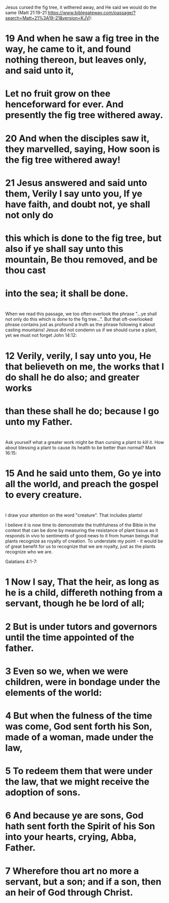 Jesus cursed the fig tree, it withered away, and He said we would do the same
(Matt 21:19-21 https://www.biblegateway.com/passage/?search=Matt+21%3A19-21&version=KJV):

# 19 And when he saw a fig tree in the way, he came to it, and found nothing thereon, but leaves only, and said unto it, 
#     Let no fruit grow on thee henceforward for ever. And presently the fig tree withered away.
# 20 And when the disciples saw it, they marvelled, saying, How soon is the fig tree withered away!
# 21 Jesus answered and said unto them, Verily I say unto you, If ye have faith, and doubt not, ye shall not only do          
#     this which is done to the fig tree, but also if ye shall say unto this mountain, Be thou removed, and be thou cast  
#     into the sea; it shall be done.
#      
When we read this passage, we too often overlook the phrase "...ye shall not only do this  which is done to the fig 
tree...".  But that oft-overlooked phrase contains just as profound a truth as the phrase following it about casting 
mountains!  Jesus did not condemn us if we should curse a plant, yet we must not forget John 14:12:

# 12 Verily, verily, I say unto you, He that believeth on me, the works that I do shall he do also; and greater works 
# than these shall he do; because I go unto my Father.
#  
Ask yourself what a greater work might be than cursing a plant to kill it.  How about blessing a plant to cause its 
health to be better than normal?  Mark 16:15:

# 15 And he said unto them, Go ye into all the world, and preach the gospel to every creature.
#  

I draw your attention on the word "creature".  That includes plants!

I believe it is now time to demonstrate the truthfulness of the Bible in the context that can be done by measuring the
resistance of plant tissue as it responds in vivo to sentiments of good news to it from human beings that plants 
recognize as royalty of creation.  To understate my point - it would be of great benefit for us to recognize that we are 
royalty, just as the plants recognize who we are.

Galatians 4:1-7:

# 1 Now I say, That the heir, as long as he is a child, differeth nothing from a servant, though he be lord of all;
# 2 But is under tutors and governors until the time appointed of the father.
# 3 Even so we, when we were children, were in bondage under the elements of the world:
# 4 But when the fulness of the time was come, God sent forth his Son, made of a woman, made under the law,
# 5 To redeem them that were under the law, that we might receive the adoption of sons.
# 6 And because ye are sons, God hath sent forth the Spirit of his Son into your hearts, crying, Abba, Father.
# 7 Wherefore thou art no more a servant, but a son; and if a son, then an heir of God through Christ.

